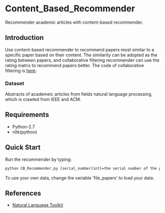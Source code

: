 # Content_Based_Recommender
Recommender academic articles with content-based recommender.

## Introduction
Use content-based recommender to recommend papers most similar to a specific paper based on their content. The similarity can be adopted as the rating between papers, and collaborative filtering recommender can use the rating matrix to recommend papers better. The code of collaborative filtering is [here](https://github.com/riceroll/Collaborative_Filtering_Recommender).

### Dataset
Abstracts of academeic articles from fields natural language processing, which is crawled from IEEE and ACM.

## Requirements

- Python-2.7
- nltk(python)

## Quick Start
Run the recommender by typing:
```bash
python CB_Recommender.py [serial_number(int)=the serial number of the paper]
```

To use your own data, change the variable 'file_papers' to load your data.


## References

- [Natural Language Toolkit](http://www.nltk.org/)
